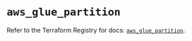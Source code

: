 # `aws_glue_partition`

Refer to the Terraform Registry for docs: [`aws_glue_partition`](https://registry.terraform.io/providers/hashicorp/aws/6.11.0/docs/resources/glue_partition).
